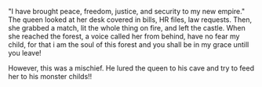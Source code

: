"I have brought peace, freedom, justice, and security to my new empire."
The queen looked at her desk covered in bills, HR files, law requests.
Then, she grabbed a match, lit the whole thing on fire, and left the castle.
When she reached the forest, a voice called her from behind, have no fear my child, for that i am the soul of this forest and you shall be in my grace untill you leave!

However, this was a mischief. He lured the queen to his cave and try to feed her to his monster childs!!
